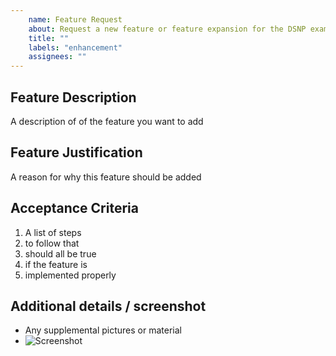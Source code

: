 ```yaml
---
    name: Feature Request
    about: Request a new feature or feature expansion for the DSNP example client
    title: ""
    labels: "enhancement"
    assignees: ""
---
```



Feature Description
---------------
A description of of the feature you want to add


Feature Justification
---------------
A reason for why this feature should be added


Acceptance Criteria
---------------
1. A list of steps
2. to follow that
3. should all be true
4. if the feature is
5. implemented properly


Additional details / screenshot
---------------
- Any supplemental pictures or material
- ![Screenshot]()
